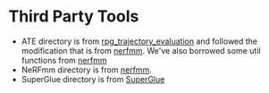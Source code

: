 # Third Party Tools

- ATE directory is from [rpg_trajectory_evaluation](https://github.com/uzh-rpg/rpg_trajectory_evaluation) and followed the modification that is from [nerfmm](https://github.com/ActiveVisionLab/nerfmm). We've also borrowed some util functions from [nerfmm](https://github.com/ActiveVisionLab/nerfmm)
- NeRFmm directory is from [nerfmm](https://github.com/ActiveVisionLab/nerfmm). 
- SuperGlue directory is from [SuperGlue](https://github.com/magicleap/SuperGluePretrainedNetwork.git)

